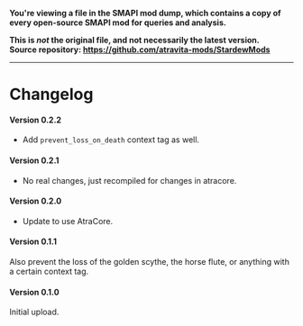 **You're viewing a file in the SMAPI mod dump, which contains a copy of every open-source SMAPI mod
for queries and analysis.**

**This is _not_ the original file, and not necessarily the latest version.**  
**Source repository: https://github.com/atravita-mods/StardewMods**

----

Changelog
=============

#### Version 0.2.2
* Add `prevent_loss_on_death` context tag as well.

#### Version 0.2.1
* No real changes, just recompiled for changes in atracore.

#### Version 0.2.0
* Update to use AtraCore.

#### Version 0.1.1

Also prevent the loss of the golden scythe, the horse flute, or anything with a certain context tag.

#### Version 0.1.0

Initial upload.
